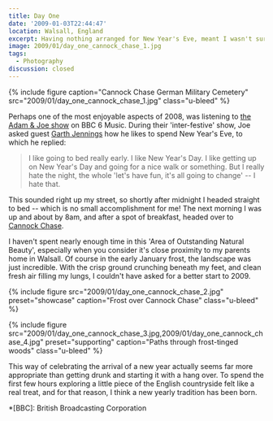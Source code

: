 ```yaml
---
title: Day One
date: '2009-01-03T22:44:47'
location: Walsall, England
excerpt: Having nothing arranged for New Year's Eve, meant I wasn't sure how I would be celebrating the arrival of 2009. Well, not until I heard a conversation on the radio.
image: 2009/01/day_one_cannock_chase_1.jpg
tags:
  - Photography
discussion: closed
---
```

{% include figure
  caption="Cannock Chase German Military Cemetery"
  src="2009/01/day_one_cannock_chase_1.jpg"
  class="u-bleed"
%}

Perhaps one of the most enjoyable aspects of 2008, was listening to [the Adam & Joe show][1] on BBC 6 Music. During their 'inter-festive' show, Joe asked guest [Garth Jennings][2] how he likes to spend New Year's Eve, to which he replied:

> I like going to bed really early. I like New Year's Day. I like getting up on New Year's Day and going for a nice walk or something. But I really hate the night, the whole 'let's have fun, it's all going to change' -- I hate that.

This sounded right up my street, so shortly after midnight I headed straight to bed -- which is no small accomplishment for me! The next morning I was up and about by 8am, and after a spot of breakfast, headed over to [Cannock Chase][3].

I haven't spent nearly enough time in this 'Area of Outstanding Natural Beauty', especially when you consider it's close proximity to my parents home in Walsall. Of course in the early January frost, the landscape was just incredible. With the crisp ground crunching beneath my feet, and clean fresh air filling my lungs, I couldn't have asked for a better start to 2009.

{% include figure
  src="2009/01/day_one_cannock_chase_2.jpg"
  preset="showcase"
  caption="Frost over Cannock Chase"
  class="u-bleed"
%}

{% include figure
  src="2009/01/day_one_cannock_chase_3.jpg,2009/01/day_one_cannock_chase_4.jpg"
  preset="supporting"
  caption="Paths through frost-tinged woods"
  class="u-bleed"
%}

This way of celebrating the arrival of a new year actually seems far more appropriate than getting drunk and starting it with a hang over. To spend the first few hours exploring a little piece of the English countryside felt like a real treat, and for that reason, I think a new yearly tradition has been born.

[1]: http://www.bbc.co.uk/6music/shows/adamandjoe/
[2]: http://www.imdb.com/name/nm1134029/
[3]: http://en.wikipedia.org/wiki/Cannock_Chase

*[BBC]: British Broadcasting Corporation
